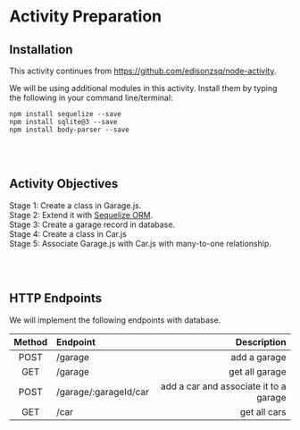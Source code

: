 # Activity Preparation #
## Installation ##
This activity continues from https://github.com/edisonzsq/node-activity. 

We will be using additional modules in this activity. Install them by typing the following in your command line/terminal:
```shell
npm install sequelize --save
npm install sqlite@3 --save
npm install body-parser --save
```

<br><br>
## Activity Objectives ##

Stage 1: Create a class in Garage.js.<br>
Stage 2: Extend it with [Sequelize ORM](https://www.npmjs.com/package/sequelize).<br>
Stage 3: Create a garage record in database.<br>
Stage 4: Create a class in Car.js<br>
Stage 5: Associate Garage.js with Car.js with many-to-one relationship.</i>

<br><br>
## HTTP Endpoints ##

We will implement the following endpoints with database.

|Method | Endpoint              | Description                |
| :----:|:---------------------|-----------------------:|
| POST  | /garage               | add a garage
| GET   | /garage               | get all garage|
| POST  | /garage/:garageId/car | add a car and associate it to a garage|
| GET   | /car              | get all cars       |


